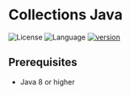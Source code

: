 # Collections Java

![License](https://img.shields.io/badge/license-Apache2.0-green) ![Language](https://img.shields.io/badge/language-Java-blue.svg) [![version](https://img.shields.io/github/v/tag/hezhangjian/collections-java?label=release&color=blue)](https://github.com/hezhangjian/collections-java/releases)

## Prerequisites

- Java 8 or higher

